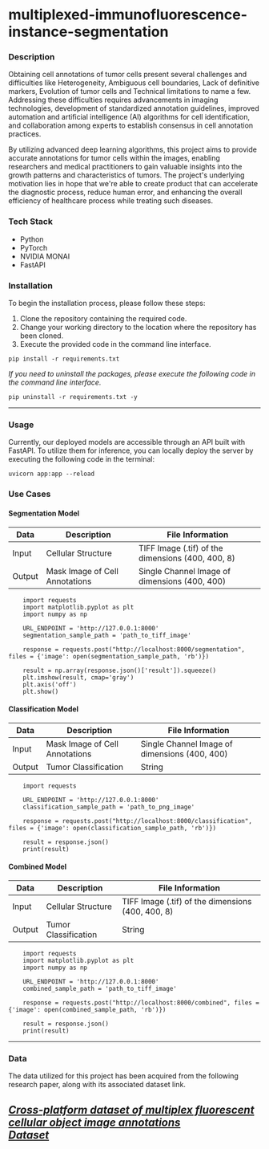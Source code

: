 # multiplexed-immunofluorescence-instance-segmentation

### Description

Obtaining cell annotations of tumor cells present several challenges and difficulties like Heterogeneity, Ambiguous cell boundaries, Lack of definitive markers, Evolution of tumor cells and Technical limitations to name a few. Addressing these difficulties requires advancements in imaging technologies, development of standardized annotation guidelines, improved automation and artificial intelligence (AI) algorithms for cell identification, and collaboration among experts to establish consensus in cell annotation practices.

By utilizing advanced deep learning algorithms, this project aims to provide accurate annotations for tumor cells within the images, enabling researchers and medical practitioners to gain valuable insights into the growth patterns and characteristics of tumors. The project's underlying motivation lies in hope that we're able to create product that can accelerate the diagnostic process, reduce human error, and enhancing the overall efficiency of healthcare process while treating such diseases.

### Tech Stack

- Python
- PyTorch
- NVIDIA MONAI
- FastAPI

### Installation

To begin the installation process, please follow these steps:

1. Clone the repository containing the required code.
2. Change your working directory to the location where the repository has been cloned.
3. Execute the provided code in the command line interface.  
```
pip install -r requirements.txt
```  
*If you need to uninstall the packages, please execute the following code in the command line interface.*  
```
pip uninstall -r requirements.txt -y
```
---
### Usage
Currently, our deployed models are accessible through an API built with FastAPI. To utilize them for inference, you can locally deploy the server by executing the following code in the terminal:

```
uvicorn app:app --reload
```

### Use Cases

#### Segmentation Model  
| Data | Description | File Information |
| ----------- | ----------- | ----------- |
| Input | Cellular Structure | TIFF Image (.tif) of the dimensions (400, 400, 8) |
| Output | Mask Image of Cell Annotations | Single Channel Image of dimensions (400, 400) |
```
    import requests
    import matplotlib.pyplot as plt
    import numpy as np

    URL_ENDPOINT = 'http://127.0.0.1:8000'
    segmentation_sample_path = 'path_to_tiff_image'

    response = requests.post("http://localhost:8000/segmentation", files = {'image': open(segmentation_sample_path, 'rb')})

    result = np.array(response.json()['result']).squeeze()
    plt.imshow(result, cmap='gray')
    plt.axis('off')
    plt.show()
```

#### Classification Model  
| Data | Description | File Information |
| ----------- | ----------- | ----------- |
| Input | Mask Image of Cell Annotations | Single Channel Image of dimensions (400, 400) |
| Output | Tumor Classification | String |
```
    import requests

    URL_ENDPOINT = 'http://127.0.0.1:8000'
    classification_sample_path = 'path_to_png_image'

    response = requests.post("http://localhost:8000/classification", files = {'image': open(classification_sample_path, 'rb')})

    result = response.json()
    print(result)
```

#### Combined Model  
| Data | Description | File Information |
| ----------- | ----------- | ----------- |
| Input | Cellular Structure | TIFF Image (.tif) of the dimensions (400, 400, 8) |
| Output | Tumor Classification | String |
```
    import requests
    import matplotlib.pyplot as plt
    import numpy as np

    URL_ENDPOINT = 'http://127.0.0.1:8000'
    combined_sample_path = 'path_to_tiff_image'

    response = requests.post("http://localhost:8000/combined", files = {'image': open(combined_sample_path, 'rb')})

    result = response.json()
    print(result)
```
---
### Data

The data utilized for this project has been acquired from the following research paper, along with its associated dataset link.

_[Cross-platform dataset of multiplex fluorescent cellular object image annotations](https://www.nature.com/articles/s41597-023-02108-z)_  
_[Dataset](https://www.synapse.org/#!Synapse:syn27624812/files/)_  
---